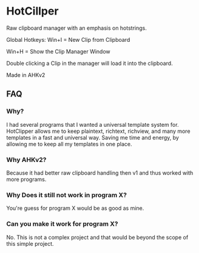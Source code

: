 # HotCillper
Raw clipboard manager with an emphasis on hotstrings.

Global Hotkeys:
Win+I = New Clip from Clipboard

Win+H = Show the Clip Manager Window

Double clicking a Clip in the manager will load it into the clipboard.

Made in AHKv2

## FAQ 
### Why?
I had several programs that I wanted a universal template system for.
HotClipper allows me to keep plaintext, richtext, richview, and many more templates in a fast and universal way.
Saving me time and energy, by allowing me to keep all my templates in one place.

### Why AHKv2?
Because it had better raw clipboard handling then v1 and thus worked with more programs.

### Why Does it still not work in program X?
You're guess for program X would be as good as mine.

### Can you make it work for program X?
No. This is not a complex project and that would be beyond the scope of this simple project.

